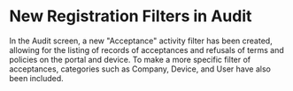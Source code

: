 # New Registration Filters in Audit

In the Audit screen, a new "Acceptance" activity filter has been created, allowing for the listing of records of acceptances and refusals of terms and policies on the portal and device. To make a more specific filter of acceptances, categories such as Company, Device, and User have also been included.
